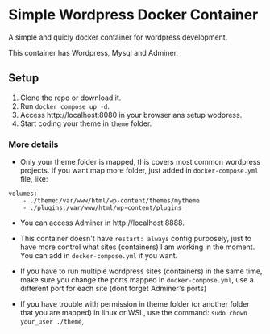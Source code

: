# Simple Wordpress Docker Container

A simple and quicly docker container for wordpress development.

This container has Wordpress, Mysql and Adminer.

## Setup

1. Clone the repo or download it.
2. Run ``docker compose up -d``.
3. Access http://localhost:8080 in your browser ans setup wodpress.
4. Start coding your theme in ``theme`` folder.

### More details

- Only your theme folder is mapped, this covers most common wordpress projects. If you want map more folder, just added in ``docker-compose.yml`` file, like:
```
volumes:
    - ./theme:/var/www/html/wp-content/themes/mytheme
    - ./plugins:/var/www/html/wp-content/plugins
```
- You can access Adminer in http://localhost:8888.

- This container doesn't have ``restart: always`` config purposely, just to have more control what sites (containers) I am working in the moment. You can add in ``docker-compose.yml`` if you want.

- If you have to run multiple wordpress sites (containers) in the same time, make sure you change the ports mapped in ``docker-compose.yml``, use a different port for each site (dont forget Adminer's ports)

- If you have trouble with permission in theme folder (or another folder that you are mapped) in linux or WSL, use the command: ``sudo chown your_user ./theme``,